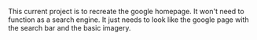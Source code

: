 This current project is to recreate the google homepage. It won't need to 
function as a search engine. It just needs to look like the google page with the
search bar and the basic imagery. 